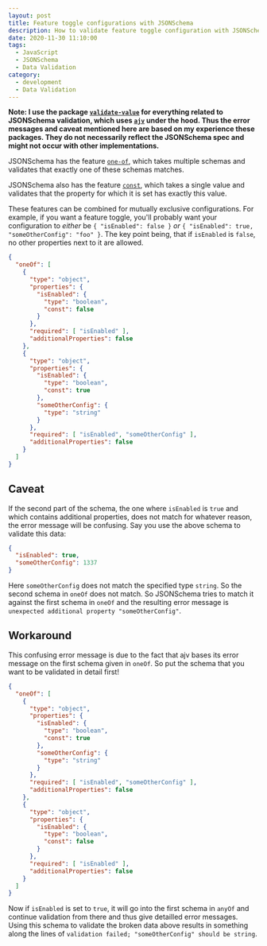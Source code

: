 ```yaml
---
layout: post
title: Feature toggle configurations with JSONSchema
description: How to validate feature toggle configuration with JSONSchema and a caveat.
date: 2020-11-30 11:10:00
tags:
  - JavaScript
  - JSONSchema
  - Data Validation
category:
  - development
  - Data Validation
---
```


**Note: I use the package [`validate-value`](https://github.com/thenativeweb/validate-value) for everything related to JSONSchema validation, which uses [`ajv`](https://github.com/ajv-validator/ajv) under the hood. Thus the error messages and caveat mentioned here are based on my experience these packages. They do not necessarily reflect the JSONSchema spec and might not occur with other implementations.**

JSONSchema has the feature [`one-of`](https://json-schema.org/understanding-json-schema/reference/combining.html#oneof), which takes multiple schemas and validates that exactly one of these schemas matches.

JSONSchema also has the feature [`const`](https://json-schema.org/understanding-json-schema/reference/generic.html#constant-values), which takes a single value and validates that the property for which it is set has exactly this value.

These features can be combined for mutually exclusive configurations. For example, if you want a feature toggle, you'll probably want your configuration to *either* be `{ "isEnabled": false }` *or* `{ "isEnabled": true, "someOtherConfig": "foo" }`. The key point being, that if `isEnabled` is `false`, no other properties next to it are allowed.

```json
{
  "oneOf": [
    {
      "type": "object",
      "properties": {
        "isEnabled": {
          "type": "boolean",
          "const": false
        }
      },
      "required": [ "isEnabled" ],
      "additionalProperties": false
    },
    {
      "type": "object",
      "properties": {
        "isEnabled": {
          "type": "boolean",
          "const": true
        },
        "someOtherConfig": {
          "type": "string"
        }
      },
      "required": [ "isEnabled", "someOtherConfig" ],
      "additionalProperties": false
    }
  ]
}
```

## Caveat

If the second part of the schema, the one where `isEnabled` is `true` and which contains additional properties, does not match for whatever reason, the error message will be confusing. Say you use the above schema to validate this data:

```json
{
  "isEnabled": true,
  "someOtherConfig": 1337
}
```

Here `someOtherConfig` does not match the specified type `string`. So the second schema in `oneOf` does not match. So JSONSchema tries to match it against the first schema in `oneOf` and the resulting error message is `unexpected additional property "someOtherConfig"`.

## Workaround

This confusing error message is due to the fact that ajv bases its error message on the first schema given in `oneOf`. So put the schema that you want to be validated in detail first!


```json
{
  "oneOf": [
    {
      "type": "object",
      "properties": {
        "isEnabled": {
          "type": "boolean",
          "const": true
        },
        "someOtherConfig": {
          "type": "string"
        }
      },
      "required": [ "isEnabled", "someOtherConfig" ],
      "additionalProperties": false
    },
    {
      "type": "object",
      "properties": {
        "isEnabled": {
          "type": "boolean",
          "const": false
        }
      },
      "required": [ "isEnabled" ],
      "additionalProperties": false
    }
  ]
}
```

Now if `isEnabled` is set to `true`, it will go into the first schema in `anyOf` and continue validation from there and thus give detailled error messages. Using this schema to validate the broken data above results in something along the lines of `validation failed; "someOtherConfig" should be string`.

